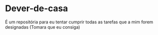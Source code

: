 # Dever-de-casa
É um repositória para eu tentar cumprir todas as tarefas que a mim forem designadas (Tomara que eu consiga)
